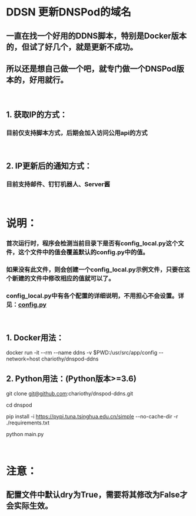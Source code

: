 # DDSN 更新DNSPod的域名

## 一直在找一个好用的DDNS脚本，特别是Docker版本的，但试了好几个，就是更新不成功。

## 所以还是想自己做一个吧，就专门做一个DNSPod版本的，好用就行。

<br>

## 1. 获取IP的方式：
### 目前仅支持脚本方式，后期会加入访问公用api的方式

<br>

## 2. IP更新后的通知方式：
### 目前支持邮件、钉钉机器人、Server酱

<br>

# 说明：
### 首次运行时，程序会检测当前目录下是否有**config_local.py**这个文件，这个文件中的值会覆盖默认的**config.py**中的值。
### 如果没有此文件，则会创建一个**config_local.py**示例文件，只要在这个新建的文件中修改相应的值就可以了。
### config_local.py中有各个配置的详细说明，不用担心不会设置。详见：[config.py](config.py)

<br>

## 1. Docker用法：
docker run -it --rm --name ddns -v $PWD:/usr/src/app/config --network=host chariothy/dnspod-ddns

## 2. Python用法：(Python版本>=3.6)
git clone git@github.com:chariothy/dnspod-ddns.git

cd dnspod

pip install -i https://pypi.tuna.tsinghua.edu.cn/simple --no-cache-dir -r ./requirements.txt

python main.py

<br>

# 注意：
## 配置文件中默认dry为True，需要将其修改为False才会实际生效。